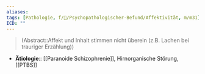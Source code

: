 ```yaml
---
aliases: 
tags: [Pathologie, f/💭/Psychopathologischer-Befund/Affektivität, m/m31]
ICD: ""
---
```

> (Abstract::Affekt und Inhalt stimmen nicht überein (z.B. Lachen bei trauriger Erzählung))
- **Ätiologie**:: [[Paranoide Schizophrenie]], Hirnorganische Störung, [[PTBS]]